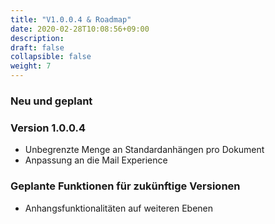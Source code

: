 ```yaml
---
title: "V1.0.0.4 & Roadmap"
date: 2020-02-28T10:08:56+09:00
description: 
draft: false
collapsible: false
weight: 7
---
```

### Neu und geplant

### Version 1.0.0.4
- Unbegrenzte Menge an Standardanhängen pro Dokument
- Anpassung an die Mail Experience

### Geplante Funktionen für zukünftige Versionen
- Anhangsfunktionalitäten auf weiteren Ebenen

